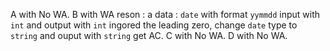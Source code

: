 A with No WA.
B with WA reson : a data : `date` with format `yymmdd` input with `int` and output with `int` ingored the leading zero, change `date` type to `string` and ouput with `string` get AC.
C with No WA.
D with No WA.